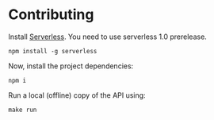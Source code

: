 # Contributing

Install [Serverless](https://serverless.com). You need to use serverless 1.0 prerelease.

```shell
npm install -g serverless
```

Now, install the project dependencies:
```shell
npm i
```

Run a local (offline) copy of the API using:
```shell
make run
```